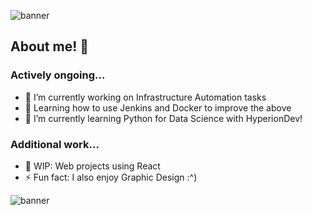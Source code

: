 ![banner](https://github.com/kg980/kg980/assets/60136682/0a43bced-c6f2-436d-9d9a-3c8e453947dc)
## About me! 👋
### Actively ongoing...
- 🔭 I’m currently working on Infrastructure Automation tasks
- 🌱 Learning how to use Jenkins and Docker to improve the above
- 🌱 I’m currently learning Python for Data Science with HyperionDev!

### Additional work...
- 🔭 WIP: Web projects using React
- ⚡ Fun fact: I also enjoy Graphic Design :^)

![banner](https://github.com/kg980/kg980/assets/60136682/b9510810-b5dd-4489-a75f-e258d350e30e)

<!--
**kg980/kg980** is a ✨ _special_ ✨ repository because its `README.md` (this file) appears on your GitHub profile.

Here are some ideas to get you started:

- 🔭 I’m currently working on ...
- 🌱 I’m currently learning ...
- 👯 I’m looking to collaborate on ...
- 🤔 I’m looking for help with ...
- 💬 Ask me about ...
- 📫 How to reach me: ...
- 😄 Pronouns: ...
- ⚡ Fun fact: ...
-->
